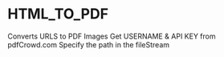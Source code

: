 # HTML_TO_PDF
Converts URLS to PDF Images
Get USERNAME & API KEY from pdfCrowd.com
Specify the path in the fileStream

